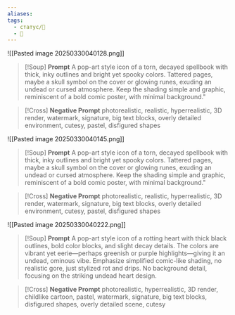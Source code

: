 ```yaml
---
aliases: 
tags:
  - статус/🌿
  - 💅
---
```


![[Pasted image 20250330040128.png]]
> [!Soup] **Prompt** 
> A pop-art style icon of a torn, decayed spellbook with thick, inky outlines and bright yet spooky colors. Tattered pages, maybe a skull symbol on the cover or glowing runes, exuding an undead or cursed atmosphere. Keep the shading simple and graphic, reminiscent of a bold comic poster, with minimal background."

> [!Cross] **Negative Prompt** 
> photorealistic, realistic, hyperrealistic, 3D render, watermark, signature, big text blocks, overly detailed environment, cutesy, pastel, disfigured shapes

![[Pasted image 20250330040145.png]]
> [!Soup] **Prompt** 
> A pop-art style icon of a torn, decayed spellbook with thick, inky outlines and bright yet spooky colors. Tattered pages, maybe a skull symbol on the cover or glowing runes, exuding an undead or cursed atmosphere. Keep the shading simple and graphic, reminiscent of a bold comic poster, with minimal background."

> [!Cross] **Negative Prompt** 
> photorealistic, realistic, hyperrealistic, 3D render, watermark, signature, big text blocks, overly detailed environment, cutesy, pastel, disfigured shapes 

![[Pasted image 20250330040222.png]]
> [!Soup] **Prompt** 
> A pop-art style icon of a rotting heart with thick black outlines, bold color blocks, and slight decay details. The colors are vibrant yet eerie—perhaps greenish or purple highlights—giving it an undead, ominous vibe. Emphasize simplified comic-like shading, no realistic gore, just stylized rot and drips. No background detail, focusing on the striking undead heart design.

> [!Cross] **Negative Prompt** 
> photorealistic, hyperrealistic, 3D render, childlike cartoon, pastel, watermark, signature, big text blocks, disfigured shapes, overly detailed scene, cutesy